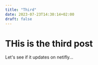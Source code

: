 ```yaml
---
title: "Third"
date: 2023-07-23T14:30:14+02:00
draft: false
---
```


# THis is the third post

Let's see if it updates on netifly...